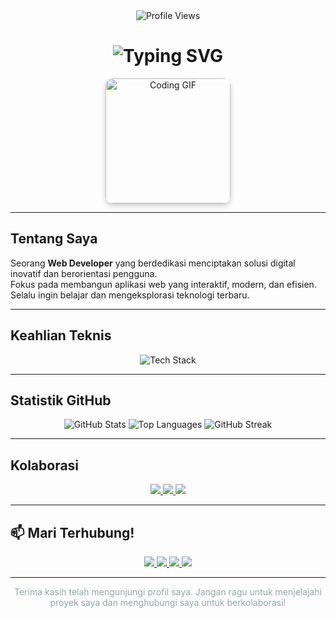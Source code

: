 <div align="center">
  <img src="https://komarev.com/ghpvc/?username=Rven24&style=for-the-badge&color=2c3e50" alt="Profile Views" />
</div>

<h1 align="center">
  <img src="https://readme-typing-svg.demolab.com?font=Fira+Code&size=28&pause=1000&center=true&vCenter=true&color=3498DB&width=435&lines=Halo,+Saya+Vyann!;Web+Developer;Welcome+to+my+GitHub+Profile" alt="Typing SVG" />
</h1>

<p align="center">
  <img src="https://media.giphy.com/media/v1.Y2lkPTc5MGI3NjExdmk5cHIzang2eDBpcnI5cmhxajMxZmdvNTE3Y25hZmZ1dTRwMHo5bSZlcD12MV9naWZzX3NlYXJjaCZjdD1n/rF5e1WuaDYKGnV8Pjg/giphy.gif" alt="Coding GIF" width="200" style="border-radius: 12px; box-shadow: 0 4px 8px rgba(0,0,0,0.2);" />
</p>

---

## Tentang Saya

 Seorang **Web Developer** yang berdedikasi menciptakan solusi digital inovatif dan berorientasi pengguna.  
 Fokus pada membangun aplikasi web yang interaktif, modern, dan efisien.  
 Selalu ingin belajar dan mengeksplorasi teknologi terbaru.

---

## Keahlian Teknis

<p align="center">
  <img src="https://skillicons.dev/icons?i=html,css,js,php,dart,flutter,laravel,mysql,postgresql,git,vscode" alt="Tech Stack" />
</p>

---

## Statistik GitHub

<p align="center">
  <img src="https://github-readme-stats.vercel.app/api?username=Rven24&show_icons=true&theme=jellyfish&title_color=3498db&icon_color=3498db&text_color=bdc3c7&bg_color=2c3e50&hide_rank=true" alt="GitHub Stats" />
  <img src="https://github-readme-stats.vercel.app/api/top-langs/?username=Rven24&layout=compact&theme=jellyfish&title_color=3498db&text_color=bdc3c7&bg_color=2c3e50" alt="Top Languages" />
  <img src="https://github-readme-streak-stats.herokuapp.com/?user=Rven24&theme=jellyfish&hide_border=false&stroke=3498db&ring=3498db&fire=3498db&background=2c3e50" alt="GitHub Streak" />
</p>

---

## Kolaborasi

<p align="center">
  <a href="#proyek-aktif">
    <img src="https://img.shields.io/badge/Proyek%20Aktif-RizzTech-586e92?style=for-the-badge&logo=github" />
  </a>
  <a href="#belajar">
    <img src="https://img.shields.io/badge/Eksplorasi-Teknologi%20Baru-7f8c8d?style=for-the-badge&logo=visualstudiocode" />
  </a>
  <a href="#kolaborasi">
    <img src="https://img.shields.io/badge/Siap%20untuk-Kolaborasi-f39c12?style=for-the-badge" />
  </a>
</p>

---

## 📫 Mari Terhubung!

<p align="center">
  <a href="mailto:taufanian07@gmail.com">
    <img src="https://img.shields.io/badge/Email-D14836?style=for-the-badge&logo=gmail&logoColor=white" />
  </a>
  <a href="#" target="_blank">
    <img src="https://img.shields.io/badge/LinkedIn-0A66C2?style=for-the-badge&logo=linkedin&logoColor=white" />
  </a>
  <a href="https://instagram.com/fvyannn" target="_blank">
    <img src="https://img.shields.io/badge/Instagram-E4405F?style=for-the-badge&logo=instagram&logoColor=white" />
  </a>
  <a href="https://github.com/Rven24" target="_blank">
    <img src="https://img.shields.io/badge/GitHub-100000?style=for-the-badge&logo=github&logoColor=white" />
  </a>
</p>

---

<p align="center" style="color: #95a5a6;">
  Terima kasih telah mengunjungi profil saya. Jangan ragu untuk menjelajahi proyek saya dan menghubungi saya untuk berkolaborasi!
</p>
